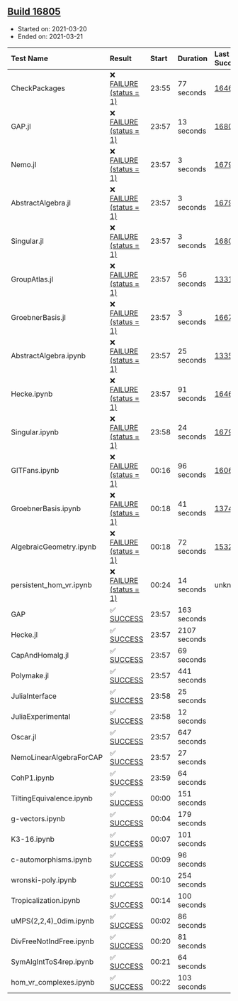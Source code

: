 ## [Build 16805](https://oscarci.mathematik.uni-kl.de/job/oscar/16805/)

* Started on: 2021-03-20
* Ended on: 2021-03-21

| Test Name    | Result | Start | Duration | Last Success | First Failure |
|:-------------|:-------|:------|:---------|:-------------|:--------------|
| CheckPackages | ❌ [FAILURE (status = 1)](https://oscarci.mathematik.uni-kl.de/job/oscar/16805/artifact/logs/build-16805/CheckPackages.log) | 23:55 | 77 seconds | [16463](https://oscarci.mathematik.uni-kl.de/job/oscar/16463/) | [16464](https://oscarci.mathematik.uni-kl.de/job/oscar/16464/) |
| GAP.jl | ❌ [FAILURE (status = 1)](https://oscarci.mathematik.uni-kl.de/job/oscar/16805/artifact/logs/build-16805/GAP.jl.log) | 23:57 | 13 seconds | [16804](https://oscarci.mathematik.uni-kl.de/job/oscar/16804/) | [16805](https://oscarci.mathematik.uni-kl.de/job/oscar/16805/) |
| Nemo.jl | ❌ [FAILURE (status = 1)](https://oscarci.mathematik.uni-kl.de/job/oscar/16805/artifact/logs/build-16805/Nemo.jl.log) | 23:57 | 3 seconds | [16793](https://oscarci.mathematik.uni-kl.de/job/oscar/16793/) | [16794](https://oscarci.mathematik.uni-kl.de/job/oscar/16794/) |
| AbstractAlgebra.jl | ❌ [FAILURE (status = 1)](https://oscarci.mathematik.uni-kl.de/job/oscar/16805/artifact/logs/build-16805/AbstractAlgebra.jl.log) | 23:57 | 3 seconds | [16792](https://oscarci.mathematik.uni-kl.de/job/oscar/16792/) | [16793](https://oscarci.mathematik.uni-kl.de/job/oscar/16793/) |
| Singular.jl | ❌ [FAILURE (status = 1)](https://oscarci.mathematik.uni-kl.de/job/oscar/16805/artifact/logs/build-16805/Singular.jl.log) | 23:57 | 3 seconds | [16802](https://oscarci.mathematik.uni-kl.de/job/oscar/16802/) | [16803](https://oscarci.mathematik.uni-kl.de/job/oscar/16803/) |
| GroupAtlas.jl | ❌ [FAILURE (status = 1)](https://oscarci.mathematik.uni-kl.de/job/oscar/16805/artifact/logs/build-16805/GroupAtlas.jl.log) | 23:57 | 56 seconds | [13311](https://oscarci.mathematik.uni-kl.de/job/oscar/13311/) | [13312](https://oscarci.mathematik.uni-kl.de/job/oscar/13312/) |
| GroebnerBasis.jl | ❌ [FAILURE (status = 1)](https://oscarci.mathematik.uni-kl.de/job/oscar/16805/artifact/logs/build-16805/GroebnerBasis.jl.log) | 23:57 | 3 seconds | [16676](https://oscarci.mathematik.uni-kl.de/job/oscar/16676/) | [16677](https://oscarci.mathematik.uni-kl.de/job/oscar/16677/) |
| AbstractAlgebra.ipynb | ❌ [FAILURE (status = 1)](https://oscarci.mathematik.uni-kl.de/job/oscar/16805/artifact/logs/build-16805/AbstractAlgebra.ipynb.log) | 23:57 | 25 seconds | [13355](https://oscarci.mathematik.uni-kl.de/job/oscar/13355/) | [13356](https://oscarci.mathematik.uni-kl.de/job/oscar/13356/) |
| Hecke.ipynb | ❌ [FAILURE (status = 1)](https://oscarci.mathematik.uni-kl.de/job/oscar/16805/artifact/logs/build-16805/Hecke.ipynb.log) | 23:57 | 91 seconds | [16463](https://oscarci.mathematik.uni-kl.de/job/oscar/16463/) | [16464](https://oscarci.mathematik.uni-kl.de/job/oscar/16464/) |
| Singular.ipynb | ❌ [FAILURE (status = 1)](https://oscarci.mathematik.uni-kl.de/job/oscar/16805/artifact/logs/build-16805/Singular.ipynb.log) | 23:58 | 24 seconds | [16793](https://oscarci.mathematik.uni-kl.de/job/oscar/16793/) | [16794](https://oscarci.mathematik.uni-kl.de/job/oscar/16794/) |
| GITFans.ipynb | ❌ [FAILURE (status = 1)](https://oscarci.mathematik.uni-kl.de/job/oscar/16805/artifact/logs/build-16805/GITFans.ipynb.log) | 00:16 | 96 seconds | [16068](https://oscarci.mathematik.uni-kl.de/job/oscar/16068/) | [16069](https://oscarci.mathematik.uni-kl.de/job/oscar/16069/) |
| GroebnerBasis.ipynb | ❌ [FAILURE (status = 1)](https://oscarci.mathematik.uni-kl.de/job/oscar/16805/artifact/logs/build-16805/GroebnerBasis.ipynb.log) | 00:18 | 41 seconds | [13748](https://oscarci.mathematik.uni-kl.de/job/oscar/13748/) | [13749](https://oscarci.mathematik.uni-kl.de/job/oscar/13749/) |
| AlgebraicGeometry.ipynb | ❌ [FAILURE (status = 1)](https://oscarci.mathematik.uni-kl.de/job/oscar/16805/artifact/logs/build-16805/AlgebraicGeometry.ipynb.log) | 00:18 | 72 seconds | [15322](https://oscarci.mathematik.uni-kl.de/job/oscar/15322/) | [15323](https://oscarci.mathematik.uni-kl.de/job/oscar/15323/) |
| persistent_hom_vr.ipynb | ❌ [FAILURE (status = 1)](https://oscarci.mathematik.uni-kl.de/job/oscar/16805/artifact/logs/build-16805/persistent_hom_vr.ipynb.log) | 00:24 | 14 seconds | unknown | unknown |
| GAP | ✅ [SUCCESS](https://oscarci.mathematik.uni-kl.de/job/oscar/16805/artifact/logs/build-16805/GAP.log) | 23:57 | 163 seconds |  |  |
| Hecke.jl | ✅ [SUCCESS](https://oscarci.mathematik.uni-kl.de/job/oscar/16805/artifact/logs/build-16805/Hecke.jl.log) | 23:57 | 2107 seconds |  |  |
| CapAndHomalg.jl | ✅ [SUCCESS](https://oscarci.mathematik.uni-kl.de/job/oscar/16805/artifact/logs/build-16805/CapAndHomalg.jl.log) | 23:57 | 69 seconds |  |  |
| Polymake.jl | ✅ [SUCCESS](https://oscarci.mathematik.uni-kl.de/job/oscar/16805/artifact/logs/build-16805/Polymake.jl.log) | 23:57 | 441 seconds |  |  |
| JuliaInterface | ✅ [SUCCESS](https://oscarci.mathematik.uni-kl.de/job/oscar/16805/artifact/logs/build-16805/JuliaInterface.log) | 23:58 | 25 seconds |  |  |
| JuliaExperimental | ✅ [SUCCESS](https://oscarci.mathematik.uni-kl.de/job/oscar/16805/artifact/logs/build-16805/JuliaExperimental.log) | 23:58 | 12 seconds |  |  |
| Oscar.jl | ✅ [SUCCESS](https://oscarci.mathematik.uni-kl.de/job/oscar/16805/artifact/logs/build-16805/Oscar.jl.log) | 23:57 | 647 seconds |  |  |
| NemoLinearAlgebraForCAP | ✅ [SUCCESS](https://oscarci.mathematik.uni-kl.de/job/oscar/16805/artifact/logs/build-16805/NemoLinearAlgebraForCAP.log) | 23:57 | 27 seconds |  |  |
| CohP1.ipynb | ✅ [SUCCESS](https://oscarci.mathematik.uni-kl.de/job/oscar/16805/artifact/logs/build-16805/CohP1.ipynb.log) | 23:59 | 64 seconds |  |  |
| TiltingEquivalence.ipynb | ✅ [SUCCESS](https://oscarci.mathematik.uni-kl.de/job/oscar/16805/artifact/logs/build-16805/TiltingEquivalence.ipynb.log) | 00:00 | 151 seconds |  |  |
| g-vectors.ipynb | ✅ [SUCCESS](https://oscarci.mathematik.uni-kl.de/job/oscar/16805/artifact/logs/build-16805/g-vectors.ipynb.log) | 00:04 | 179 seconds |  |  |
| K3-16.ipynb | ✅ [SUCCESS](https://oscarci.mathematik.uni-kl.de/job/oscar/16805/artifact/logs/build-16805/K3-16.ipynb.log) | 00:07 | 101 seconds |  |  |
| c-automorphisms.ipynb | ✅ [SUCCESS](https://oscarci.mathematik.uni-kl.de/job/oscar/16805/artifact/logs/build-16805/c-automorphisms.ipynb.log) | 00:09 | 96 seconds |  |  |
| wronski-poly.ipynb | ✅ [SUCCESS](https://oscarci.mathematik.uni-kl.de/job/oscar/16805/artifact/logs/build-16805/wronski-poly.ipynb.log) | 00:10 | 254 seconds |  |  |
| Tropicalization.ipynb | ✅ [SUCCESS](https://oscarci.mathematik.uni-kl.de/job/oscar/16805/artifact/logs/build-16805/Tropicalization.ipynb.log) | 00:14 | 100 seconds |  |  |
| uMPS(2,2,4)_0dim.ipynb | ✅ [SUCCESS](https://oscarci.mathematik.uni-kl.de/job/oscar/16805/artifact/logs/build-16805/uMPS-2-2-4-_0dim.ipynb.log) | 00:02 | 86 seconds |  |  |
| DivFreeNotIndFree.ipynb | ✅ [SUCCESS](https://oscarci.mathematik.uni-kl.de/job/oscar/16805/artifact/logs/build-16805/DivFreeNotIndFree.ipynb.log) | 00:20 | 81 seconds |  |  |
| SymAlgIntToS4rep.ipynb | ✅ [SUCCESS](https://oscarci.mathematik.uni-kl.de/job/oscar/16805/artifact/logs/build-16805/SymAlgIntToS4rep.ipynb.log) | 00:21 | 64 seconds |  |  |
| hom_vr_complexes.ipynb | ✅ [SUCCESS](https://oscarci.mathematik.uni-kl.de/job/oscar/16805/artifact/logs/build-16805/hom_vr_complexes.ipynb.log) | 00:22 | 103 seconds |  |  |
